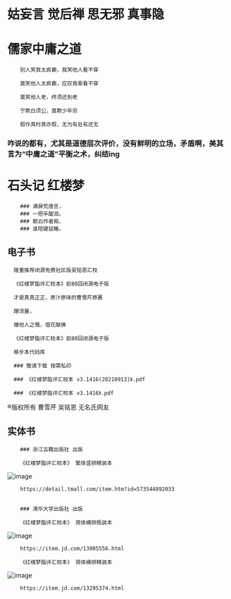 # 姑妄言 觉后禅 思无邪 真事隐

# 儒家中庸之道

        别人笑我太疯癫，我笑他人看不穿

        莫笑他人太疯癫，应叹我辈看不穿

        莫笑他人老，终须还到老

        宁欺白须公，莫欺少年穷

        假作真时真亦假，无为有处有还无

### 咋说的都有，尤其是道德层次评价，没有鲜明的立场，矛盾啊，美其言为“中庸之道”平衡之术，纠结ing

# 石头记 红楼梦
        ### 满屏荒唐言，
        ### 一把辛酸泪。
        ### 都云作者痴，
        ### 谁陪键鼠睡。

## 电子书

      隆重推荐闭源免费社区版吴铭恩汇校

      《红楼梦脂评汇校本》前80回闭源电子版

      才是真真正正，原汁原味的曹雪芹原著

      蹭流量，

      慷他人之慨，借花献佛

      《红楼梦脂评汇校本》前80回闭源电子版 

      移步本代码库

      ### 敬请下载 按需私印

      ### 《红楼梦脂评汇校本 v3.1416(20210913)》.pdf

      ### 《红楼梦脂评汇校本 v3.1416》.pdf



®版权所有 曹雪芹 吴铭恩 无名氏网友

## 实体书

        ### 浙江古籍出版社 出版

        《红楼梦脂评汇校本》 繁体竖排精装本

![image](https://user-images.githubusercontent.com/1026479/147814857-7bf1941c-2402-4f75-84ca-aaf31dd7edc2.png)

        https://detail.tmall.com/item.htm?id=573544892033


        ### 清华大学出版社 出版

        《红楼梦脂评汇校本》 简体横排瓶装本

![image](https://user-images.githubusercontent.com/1026479/147816372-eb2c4403-d9cd-4dac-8381-b9c3d3bbf63c.png)

        https://item.jd.com/13005556.html

        《红楼梦脂评汇校本》 简体横排精装本

![image](https://user-images.githubusercontent.com/1026479/147816327-1d8c4367-6f11-49b3-8a11-8ab5412415b1.png)

        https://item.jd.com/13295374.html
